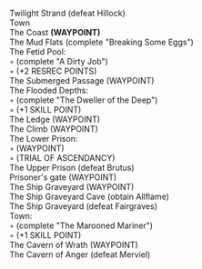 Twilight Strand (defeat Hillock)  
Town  
The Coast **(WAYPOINT)**  
The Mud Flats (complete "Breaking Some Eggs")  
The Fetid Pool:  
◦ (complete "A Dirty Job")  
◦ (+2 RESREC POINTS)  
The Submerged Passage (WAYPOINT)  
The Flooded Depths:  
◦ (complete "The Dweller of the Deep")  
◦ (+1 SKILL POINT)  
The Ledge (WAYPOINT)  
The Climb (WAYPOINT)  
The Lower Prison:  
◦ (WAYPOINT)  
◦ (TRIAL OF ASCENDANCY)  
The Upper Prison (defeat Brutus)  
Prisoner's gate (WAYPOINT)  
The Ship Graveyard (WAYPOINT)  
The Ship Graveyard Cave (obtain Allflame)  
The Ship Graveyard (defeat Fairgraves)  
Town:  
◦ (complete "The Marooned Mariner")  
◦ (+1 SKILL POINT)  
The Cavern of Wrath (WAYPOINT)  
The Cavern of Anger (defeat Merviel)